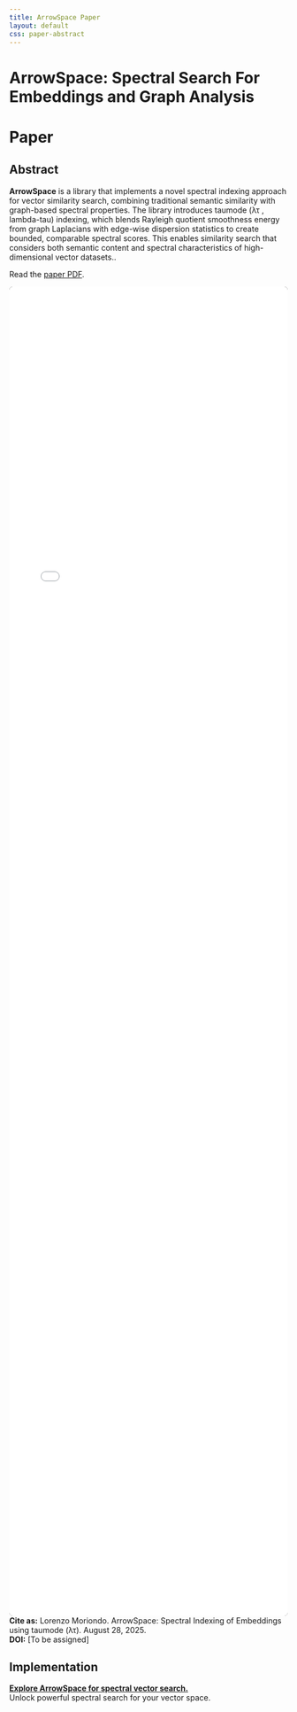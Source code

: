 ```yaml
---
title: ArrowSpace Paper
layout: default
css: paper-abstract
---
```


# ArrowSpace: Spectral Search For Embeddings and Graph Analysis

# Paper

<div class="abstract-section">
<h2>Abstract</h2>
<div class="abstract-content">
<p><strong>ArrowSpace</strong> is a library that implements a novel spectral indexing approach for vector
similarity search, combining traditional semantic similarity with graph-based spectral properties. The library introduces taumode (λτ , lambda-tau) indexing, which blends Rayleigh
quotient smoothness energy from graph Laplacians with edge-wise dispersion statistics to create bounded, comparable spectral scores. This enables similarity search that considers both semantic content and spectral characteristics of high-dimensional vector datasets..</p>
</div>
</div>

Read the [paper PDF](assets/2025-arrowspace.pdf).

<div class="paper-embed">
<embed src="assets/2025-arrowspace.pdf" type="application/pdf"
       style="width:100%; min-height:60vh; background:#111; border-radius:6px; box-sizing:border-box;" />
</div>

<div class="citation-box">
<strong>Cite as:</strong> Lorenzo Moriondo. ArrowSpace: Spectral Indexing of Embeddings using taumode (λτ). August 28, 2025.<br>
<strong>DOI:</strong> [To be assigned]
</div>

## Implementation

[**Explore ArrowSpace for spectral vector search.**](https://github.com/Mec-iS/arrowspace-rs/tree/main/examples)  
Unlock powerful spectral search for your vector space.